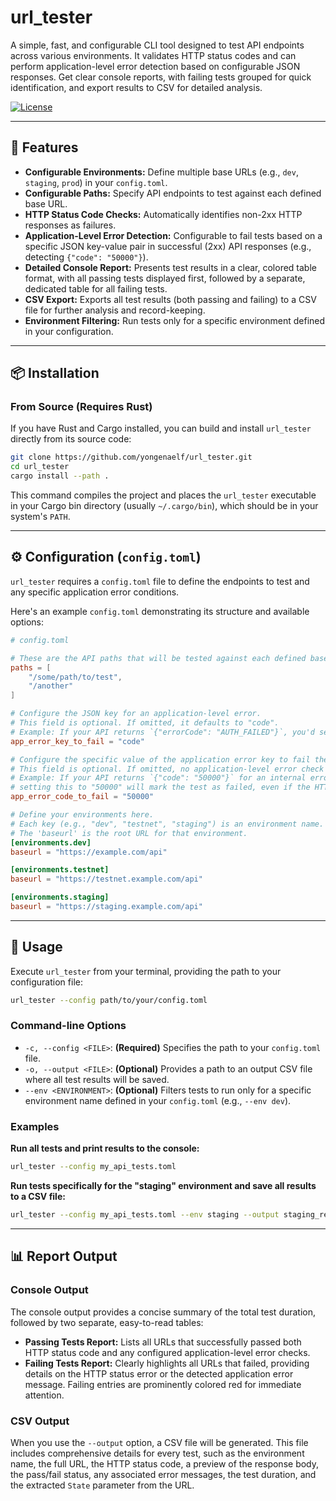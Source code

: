 # url_tester

A simple, fast, and configurable CLI tool designed to test API endpoints across various environments. It validates HTTP status codes and can perform application-level error detection based on configurable JSON responses. Get clear console reports, with failing tests grouped for quick identification, and export results to CSV for detailed analysis.

[![License](https://img.shields.io/badge/License-MIT-blue.svg)](https://opensource.org/licenses/MIT)

---

## 🚀 Features

* **Configurable Environments:** Define multiple base URLs (e.g., `dev`, `staging`, `prod`) in your `config.toml`.
* **Configurable Paths:** Specify API endpoints to test against each defined base URL.
* **HTTP Status Code Checks:** Automatically identifies non-2xx HTTP responses as failures.
* **Application-Level Error Detection:** Configurable to fail tests based on a specific JSON key-value pair in successful (2xx) API responses (e.g., detecting `{"code": "50000"}`).
* **Detailed Console Report:** Presents test results in a clear, colored table format, with all passing tests displayed first, followed by a separate, dedicated table for all failing tests.
* **CSV Export:** Exports all test results (both passing and failing) to a CSV file for further analysis and record-keeping.
* **Environment Filtering:** Run tests only for a specific environment defined in your configuration.

---

## 📦 Installation

### From Source (Requires Rust)

If you have Rust and Cargo installed, you can build and install `url_tester` directly from its source code:

```bash
git clone https://github.com/yongenaelf/url_tester.git
cd url_tester
cargo install --path .
```

This command compiles the project and places the `url_tester` executable in your Cargo bin directory (usually `~/.cargo/bin`), which should be in your system's `PATH`.

-----

## ⚙️ Configuration (`config.toml`)

`url_tester` requires a `config.toml` file to define the endpoints to test and any specific application error conditions.

Here's an example `config.toml` demonstrating its structure and available options:

```toml
# config.toml

# These are the API paths that will be tested against each defined baseurl.
paths = [
    "/some/path/to/test",
    "/another"
]

# Configure the JSON key for an application-level error.
# This field is optional. If omitted, it defaults to "code".
# Example: If your API returns `{"errorCode": "AUTH_FAILED"}`, you'd set this to "errorCode".
app_error_key_to_fail = "code"

# Configure the specific value of the application error key to fail the test.
# This field is optional. If omitted, no application-level error check will be performed.
# Example: If your API returns `{"code": "50000"}` for an internal error,
# setting this to "50000" will mark the test as failed, even if the HTTP status is 200 OK.
app_error_code_to_fail = "50000"

# Define your environments here.
# Each key (e.g., "dev", "testnet", "staging") is an environment name.
# The 'baseurl' is the root URL for that environment.
[environments.dev]
baseurl = "https://example.com/api"

[environments.testnet]
baseurl = "https://testnet.example.com/api"

[environments.staging]
baseurl = "https://staging.example.com/api"
```

-----

## 🚀 Usage

Execute `url_tester` from your terminal, providing the path to your configuration file:

```bash
url_tester --config path/to/your/config.toml
```

### Command-line Options

  * `-c, --config <FILE>`: **(Required)** Specifies the path to your `config.toml` file.
  * `-o, --output <FILE>`: **(Optional)** Provides a path to an output CSV file where all test results will be saved.
  * `--env <ENVIRONMENT>`: **(Optional)** Filters tests to run only for a specific environment name defined in your `config.toml` (e.g., `--env dev`).

### Examples

**Run all tests and print results to the console:**

```bash
url_tester --config my_api_tests.toml
```

**Run tests specifically for the "staging" environment and save all results to a CSV file:**

```bash
url_tester --config my_api_tests.toml --env staging --output staging_report.csv
```

-----

## 📊 Report Output

### Console Output

The console output provides a concise summary of the total test duration, followed by two separate, easy-to-read tables:

  * **Passing Tests Report:** Lists all URLs that successfully passed both HTTP status code and any configured application-level error checks.
  * **Failing Tests Report:** Clearly highlights all URLs that failed, providing details on the HTTP status error or the detected application error message. Failing entries are prominently colored red for immediate attention.

### CSV Output

When you use the `--output` option, a CSV file will be generated. This file includes comprehensive details for every test, such as the environment name, the full URL, the HTTP status code, a preview of the response body, the pass/fail status, any associated error messages, the test duration, and the extracted `State` parameter from the URL.
